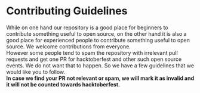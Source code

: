 # Contributing Guidelines
While on one hand our repository is a good place for beginners to contribute something useful to open source, on the other hand it is also a good place for experienced people to contribute something useful to open source. We welcome contributions from everyone. <br>
However some people tend to spam the repository with irrelevant pull requests and get one PR for hacktoberfest and other such open source events. We do not want that to happen. So we have a few guidelines that we would like you to follow. <br>
__In case we find your PR not relevant or spam, we will mark it as invalid and it will not be counted towards hacktoberfest.__

